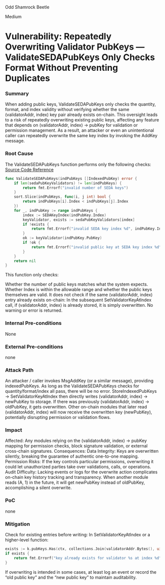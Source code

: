 Odd Shamrock Beetle

Medium

# Vulnerability: Repeatedly Overwriting Validator PubKeys — ValidateSEDAPubKeys Only Checks Format Without Preventing Duplicates

### Summary

When adding public keys, ValidateSEDAPubKeys only checks the quantity, format, and index validity without verifying whether the same (validatorAddr, index) key pair already exists on-chain. This oversight leads to a risk of repeatedly overwriting existing public keys, affecting any feature that depends on (validatorAddr, index) -> pubKey for validation or permission management. As a result, an attacker or even an unintentional caller can repeatedly overwrite the same key index by invoking the AddKey message.



### Root Cause

The ValidateSEDAPubKeys function performs only the following checks:
[Source Code Reference](https://github.com/sherlock-audit/2024-12-seda-protocol/blob/main/seda-chain/app/utils/seda_keys.go#L282)

```go
func ValidateSEDAPubKeys(indPubKeys []IndexedPubKey) error {
    if len(sedaPubKeyValidators) != len(indPubKeys) {
        return fmt.Errorf("invalid number of SEDA keys")
    }
    sort.Slice(indPubKeys, func(i, j int) bool {
        return indPubKeys[i].Index < indPubKeys[j].Index
    })
    for _, indPubKey := range indPubKeys {
        index := SEDAKeyIndex(indPubKey.Index)
        keyValidator, exists := sedaPubKeyValidators[index]
        if !exists {
            return fmt.Errorf("invalid SEDA key index %d", indPubKey.Index)
        }
        ok := keyValidator(indPubKey.PubKey)
        if !ok {
            return fmt.Errorf("invalid public key at SEDA key index %d", indPubKey.Index)
        }
    }
    return nil
}
```
This function only checks:

Whether the number of public keys matches what the system expects.
Whether Index is within the allowable range and whether the public keys themselves are valid.
It does not check if the same (validatorAddr, index) entry already exists on-chain:
In the subsequent SetValidatorKeyAtIndex call, if (validatorAddr, index) is already stored, it is simply overwritten.
No warning or error is returned.

### Internal Pre-conditions

None

### External Pre-conditions

none

### Attack Path

An attacker / caller invokes MsgAddKey (or a similar message), providing indexedPubKeys.
As long as the ValidateSEDAPubKeys checks for quantity/format/index all pass, there will be no error.
StoreIndexedPubKeys -> SetValidatorKeyAtIndex then directly writes (validatorAddr, index) -> newPubKey to storage. If there was previously (validatorAddr, index) -> oldPubKey, it gets overwritten.
Other on-chain modules that later read (validatorAddr, index) will now receive the overwritten key (newPubKey), potentially disrupting permission or validation flows.


### Impact

Affected: Any modules relying on the (validatorAddr, index) -> pubKey mapping for permission checks, block signature validation, or external cross-chain signatures.
Consequences:
Data Integrity: Keys are overwritten silently, breaking the guarantee of authentic one-to-one mapping.
Permission Risks: If the key controls particular permissions, overwriting it could let unauthorized parties take over validations, calls, or operations.
Audit Difficulty: Lacking events or logs for the overwrite action complicates on-chain key history tracking and transparency.
When another module reads (A, 1) in the future, it will get newPubKey instead of oldPubKey, accomplishing a silent overwrite.



### PoC

none

### Mitigation

Check for existing entries before writing:
In SetValidatorKeyAtIndex or a higher-level function:
```go
exists := k.pubKeys.Has(ctx, collections.Join(validatorAddr.Bytes(), uint32(index)))
if exists {
    return fmt.Errorf("key already exists for validator %s at index %d", validatorAddr, index)
}
```
If overwriting is intended in some cases, at least log an event or record the “old public key” and the “new public key” to maintain auditability.